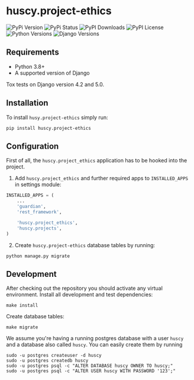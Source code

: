 huscy.project-ethics
======

![PyPi Version](https://img.shields.io/pypi/v/huscy-project-ethics.svg)
![PyPi Status](https://img.shields.io/pypi/status/huscy-project-ethics)
![PyPI Downloads](https://img.shields.io/pypi/dm/huscy-project-ethics)
![PyPI License](https://img.shields.io/pypi/l/huscy-project-ethics?color=yellow)
![Python Versions](https://img.shields.io/pypi/pyversions/huscy-project-ethics.svg)
![Django Versions](https://img.shields.io/pypi/djversions/huscy-project-ethics)



Requirements
------

- Python 3.8+
- A supported version of Django

Tox tests on Django version 4.2 and 5.0.



Installation
------

To install `husy.project-ethics` simply run:
```
pip install huscy.project-ethics
```



Configuration
------

First of all, the `huscy.project_ethics` application has to be hooked into the project.

1. Add `huscy.project_ethics` and further required apps to `INSTALLED_APPS` in settings module:

```python
INSTALLED_APPS = (
    ...
    'guardian',
    'rest_framework',

    'huscy.project_ethics',
    'huscy.projects',
)
```

2. Create `huscy.project-ethics` database tables by running:

```
python manage.py migrate
```



Development
------

After checking out the repository you should activate any virtual environment.
Install all development and test dependencies:

```
make install
```

Create database tables:

```
make migrate
```

We assume you're having a running postgres database with a user `huscy` and a database also called `huscy`.
You can easily create them by running

```
sudo -u postgres createuser -d huscy
sudo -u postgres createdb huscy
sudo -u postgres psql -c "ALTER DATABASE huscy OWNER TO huscy;"
sudo -u postgres psql -c "ALTER USER huscy WITH PASSWORD '123';"
```
